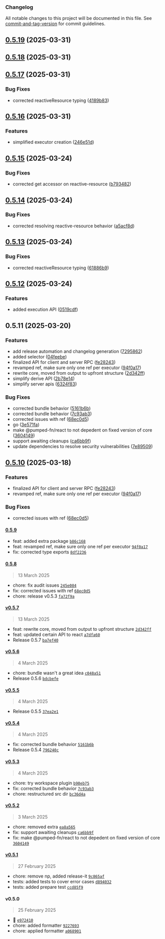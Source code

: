 ### Changelog

All notable changes to this project will be documented in this file. See [commit-and-tag-version](https://github.com/absolute-version/commit-and-tag-version) for commit guidelines.

## [0.5.19](https://github.com/pumped-fn/pumped-fn/compare/@pumped-fn/core@0.5.18...@pumped-fn/core@0.5.19) (2025-03-31)

## [0.5.18](https://github.com/pumped-fn/pumped-fn/compare/@pumped-fn/core@0.5.17...@pumped-fn/core@0.5.18) (2025-03-31)

## [0.5.17](https://github.com/pumped-fn/pumped-fn/compare/@pumped-fn/core@0.5.16...@pumped-fn/core@0.5.17) (2025-03-31)


### Bug Fixes

* corrected reactiveResource typing ([4189b83](https://github.com/pumped-fn/pumped-fn/commit/4189b832dc0faa0ce4f3741695c670452e6a67b2))

## [0.5.16](https://github.com/pumped-fn/pumped-fn/compare/@pumped-fn/core@0.5.15...@pumped-fn/core@0.5.16) (2025-03-31)


### Features

* simplified executor creation ([246e51d](https://github.com/pumped-fn/pumped-fn/commit/246e51d30b07ddb8078ba2577455b350d2663934))

## [0.5.15](https://github.com/pumped-fn/pumped-fn/compare/@pumped-fn/core@0.5.14...@pumped-fn/core@0.5.15) (2025-03-24)


### Bug Fixes

* corrected get accessor on reactive-resource ([b793482](https://github.com/pumped-fn/pumped-fn/commit/b793482053b7598b9f0d11a811475e6c090da43a))

## [0.5.14](https://github.com/pumped-fn/pumped-fn/compare/@pumped-fn/core@0.5.13...@pumped-fn/core@0.5.14) (2025-03-24)


### Bug Fixes

* corrected resolving reactive-resource behavior ([a5acf8d](https://github.com/pumped-fn/pumped-fn/commit/a5acf8dfe7625735a102d095a5d6eaac5d0626a4))

## [0.5.13](https://github.com/pumped-fn/pumped-fn/compare/@pumped-fn/core@0.5.12...@pumped-fn/core@0.5.13) (2025-03-24)


### Bug Fixes

* corrected reactiveResource typing ([61886b9](https://github.com/pumped-fn/pumped-fn/commit/61886b992f1da75fcffc1304d7fb24893e06f9ac))

## [0.5.12](https://github.com/pumped-fn/pumped-fn/compare/@pumped-fn/core@0.5.11...@pumped-fn/core@0.5.12) (2025-03-24)


### Features

* added execution API ([0519cdf](https://github.com/pumped-fn/pumped-fn/commit/0519cdf39a8ccb583b6ca1f452bb1d44fb0f8a72))

## 0.5.11 (2025-03-20)


### Features

* add release automation and changelog generation ([7295862](https://github.com/pumped-fn/pumped-fn/commit/7295862e2e07f4fde31b033290c17b997be8fde5))
* added selector ([04feebe](https://github.com/pumped-fn/pumped-fn/commit/04feebef4c032fd6470017cc12e1c214c73c78a7))
* finalized API for client and server RPC ([fe28243](https://github.com/pumped-fn/pumped-fn/commit/fe28243b524519fe95e1fce739c9bfdd173d2ba0))
* revamped ref, make sure only one ref per executor ([94f0a17](https://github.com/pumped-fn/pumped-fn/commit/94f0a177c2cbdf4b656779667c85cc9b86ad42fe))
* rewrite core, moved from output to upfront structure ([2d342ff](https://github.com/pumped-fn/pumped-fn/commit/2d342fffc8c6b657dfe35124261e74e68ed47713))
* simplify derive API ([2b78e14](https://github.com/pumped-fn/pumped-fn/commit/2b78e14d1f9252dcb30387d16acfd0de07784344))
* simplify server apis ([6324f83](https://github.com/pumped-fn/pumped-fn/commit/6324f83a5cfae26016bf90059755b4a5e4c72181))


### Bug Fixes

* corrected bundle behavior ([5161b6b](https://github.com/pumped-fn/pumped-fn/commit/5161b6bbfb29679c5af32920907d214005255bae))
* corrected bundle behavior ([7c93ab3](https://github.com/pumped-fn/pumped-fn/commit/7c93ab33aceb81f8a71dceec57a283e40d653e3c))
* corrected issues with ref ([68ec0d5](https://github.com/pumped-fn/pumped-fn/commit/68ec0d58cc9c0970c2d8d1d6780a9791f6b4e9c3))
* go ([3e571fa](https://github.com/pumped-fn/pumped-fn/commit/3e571fab82ffcf8008da32864bc7a5aa103da2ba))
* make @pumped-fn/react to not depedent on fixed version of core ([3604149](https://github.com/pumped-fn/pumped-fn/commit/3604149ca17a874a39fa74826e731e733c6ccfd4))
* support awaiting cleanups ([ca6bb9f](https://github.com/pumped-fn/pumped-fn/commit/ca6bb9fec4fe5020631858eacf592f517634565a))
* update dependencies to resolve security vulnerabilities ([7e89509](https://github.com/pumped-fn/pumped-fn/commit/7e8950982bc4630017ef3449db65f7e71b26ca0e))

## [0.5.10](https://github.com/pumped-fn/pumped-fn/compare/v0.5.7...v0.5.10) (2025-03-18)


### Features

* finalized API for client and server RPC ([fe28243](https://github.com/pumped-fn/pumped-fn/commit/fe28243b524519fe95e1fce739c9bfdd173d2ba0))
* revamped ref, make sure only one ref per executor ([94f0a17](https://github.com/pumped-fn/pumped-fn/commit/94f0a177c2cbdf4b656779667c85cc9b86ad42fe))


### Bug Fixes

* corrected issues with ref ([68ec0d5](https://github.com/pumped-fn/pumped-fn/commit/68ec0d58cc9c0970c2d8d1d6780a9791f6b4e9c3))

#### [0.5.9](https://github.com/pumped-fn/pumped-fn/compare/0.5.8...0.5.9)

- feat: added extra package [`b86c168`](https://github.com/pumped-fn/pumped-fn/commit/b86c168712889e75e4143239d60a0ca44406b3a3)
- feat: revamped ref, make sure only one ref per executor [`94f0a17`](https://github.com/pumped-fn/pumped-fn/commit/94f0a177c2cbdf4b656779667c85cc9b86ad42fe)
- fix: corrected type exports [`8df2236`](https://github.com/pumped-fn/pumped-fn/commit/8df223631c04b4270bd7752cf30ef950abe945fb)

#### [0.5.8](https://github.com/pumped-fn/pumped-fn/compare/v0.5.7...0.5.8)

> 13 March 2025

- chore: fix audit issues [`245e084`](https://github.com/pumped-fn/pumped-fn/commit/245e0841bd7f0e7a8fc0664f4363057ffd1e2333)
- fix: corrected issues with ref [`68ec0d5`](https://github.com/pumped-fn/pumped-fn/commit/68ec0d58cc9c0970c2d8d1d6780a9791f6b4e9c3)
- chore: release v0.5.3 [`fa72f9a`](https://github.com/pumped-fn/pumped-fn/commit/fa72f9a3d46a6c06e2f48881c9ff18287d4cab92)

#### [v0.5.7](https://github.com/pumped-fn/pumped-fn/compare/v0.5.6...v0.5.7)

> 13 March 2025

- feat: rewrite core, moved from output to upfront structure [`2d342ff`](https://github.com/pumped-fn/pumped-fn/commit/2d342fffc8c6b657dfe35124261e74e68ed47713)
- feat: updated certain API to react [`a7dfa60`](https://github.com/pumped-fn/pumped-fn/commit/a7dfa6042ea1b6b893d4dc43a08eef751e8cc677)
- Release 0.5.7 [`ba7ef40`](https://github.com/pumped-fn/pumped-fn/commit/ba7ef40d4217616efaee4f00ed82c5f1394ecbd2)

#### [v0.5.6](https://github.com/pumped-fn/pumped-fn/compare/v0.5.5...v0.5.6)

> 4 March 2025

- chore: bundle wasn't a great idea [`c048a51`](https://github.com/pumped-fn/pumped-fn/commit/c048a51f764f02ac1a65067dee4a2a6ae7ebe887)
- Release 0.5.6 [`bdcbefe`](https://github.com/pumped-fn/pumped-fn/commit/bdcbefe01e37aff1d0c1dcdc19f211e4c11c0f42)

#### [v0.5.5](https://github.com/pumped-fn/pumped-fn/compare/v0.5.4...v0.5.5)

> 4 March 2025

- Release 0.5.5 [`37ea2e1`](https://github.com/pumped-fn/pumped-fn/commit/37ea2e1268fc5b40ac7bae1960d8ef88e9f29f03)

#### [v0.5.4](https://github.com/pumped-fn/pumped-fn/compare/v0.5.3...v0.5.4)

> 4 March 2025

- fix: corrected bundle behavior [`5161b6b`](https://github.com/pumped-fn/pumped-fn/commit/5161b6bbfb29679c5af32920907d214005255bae)
- Release 0.5.4 [`796240c`](https://github.com/pumped-fn/pumped-fn/commit/796240cb85686ae71beeb8ccb587dcd5cf1e84eb)

#### [v0.5.3](https://github.com/pumped-fn/pumped-fn/compare/v0.5.2...v0.5.3)

> 4 March 2025

- chore: try workspace plugin [`b98eb75`](https://github.com/pumped-fn/pumped-fn/commit/b98eb75e0632f08fde8d331160ff394c4919df54)
- fix: corrected bundle behavior [`7c93ab3`](https://github.com/pumped-fn/pumped-fn/commit/7c93ab33aceb81f8a71dceec57a283e40d653e3c)
- chore: restructured src dir [`bc36d4a`](https://github.com/pumped-fn/pumped-fn/commit/bc36d4ab2711d150322369d4424fd0b376dc3e3d)

#### [v0.5.2](https://github.com/pumped-fn/pumped-fn/compare/v0.5.1...v0.5.2)

> 3 March 2025

- chore: removed extra [`ea8a565`](https://github.com/pumped-fn/pumped-fn/commit/ea8a565c2229234b8ca8c9e239747b05984e907e)
- fix: support awaiting cleanups [`ca6bb9f`](https://github.com/pumped-fn/pumped-fn/commit/ca6bb9fec4fe5020631858eacf592f517634565a)
- fix: make @pumped-fn/react to not depedent on fixed version of core [`3604149`](https://github.com/pumped-fn/pumped-fn/commit/3604149ca17a874a39fa74826e731e733c6ccfd4)

#### [v0.5.1](https://github.com/pumped-fn/pumped-fn/compare/v0.5.0...v0.5.1)

> 27 February 2025

- chore: remove np, added release-it [`9c865af`](https://github.com/pumped-fn/pumped-fn/commit/9c865afee3a141b8d87c40f5f46435afa00bf604)
- tests: added tests to cover error cases [`d894032`](https://github.com/pumped-fn/pumped-fn/commit/d894032f03a07bbeb66375515a839405727c48f8)
- tests: added prepare test [`ccd85f9`](https://github.com/pumped-fn/pumped-fn/commit/ccd85f960df1ad3c62c87948ae837c79a88f0d78)

#### v0.5.0

> 25 February 2025

- :rocket: [`e972410`](https://github.com/pumped-fn/pumped-fn/commit/e9724102a6637a5f71bf9aa811b778a43d149c61)
- chore: added formatter [`9227693`](https://github.com/pumped-fn/pumped-fn/commit/9227693bbefbd1616e34e0807147703dad49ccba)
- chore: applied formatter [`a068901`](https://github.com/pumped-fn/pumped-fn/commit/a0689013203b6515ad0c5debb2615cd664eb6fe2)
